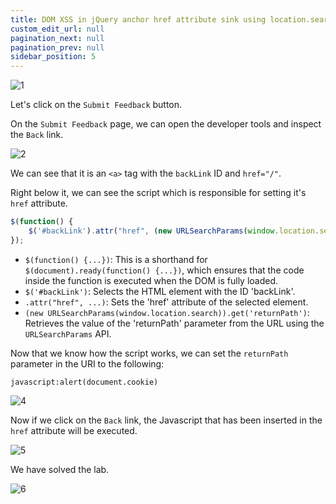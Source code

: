 ```yaml
---
title: DOM XSS in jQuery anchor href attribute sink using location.search source
custom_edit_url: null
pagination_next: null
pagination_prev: null
sidebar_position: 5
---
```


![1](https://github.com/Knign/Write-ups/assets/110326359/8b955d6c-be9d-45e1-9cb5-60f7c8cdecd4)

Let's click on the `Submit Feedback` button.

On the `Submit Feedback` page, we can open the developer tools and inspect the `Back` link.

![2](https://github.com/Knign/Write-ups/assets/110326359/2a67a322-3a10-4585-b4f9-eb835532be27)

We can see that it is an `<a>` tag with the `backLink` ID and `href="/"`. 

Right below it, we can see the script which is responsible for setting it's `href` attribute.

```js
$(function() {
    $('#backLink').attr("href", (new URLSearchParams(window.location.search)).get('returnPath'));
});
```

- `$(function() {...})`: This is a shorthand for `$(document).ready(function() {...})`, which ensures that the code inside the function is executed when the DOM is fully loaded.
- `$('#backLink')`: Selects the HTML element with the ID 'backLink'.
- `.attr("href", ...)`: Sets the 'href' attribute of the selected element.
- `(new URLSearchParams(window.location.search)).get('returnPath')`: Retrieves the value of the 'returnPath' parameter from the URL using the `URLSearchParams` API.

Now that we know how the script works, we can set the `returnPath` parameter in the URI to the following:

```
javascript:alert(document.cookie)
```

![4](https://github.com/Knign/Write-ups/assets/110326359/84836767-6963-4ebe-bf07-cc4546e1ca0c)

Now if we click on the `Back` link, the Javascript that has been inserted in the `href` attribute will be executed.

![5](https://github.com/Knign/Write-ups/assets/110326359/5a973b86-2040-4999-b309-8456bb077894)

We have solved the lab.

![6](https://github.com/Knign/Write-ups/assets/110326359/9309b980-712e-400c-ae54-94f55ab8df75)
